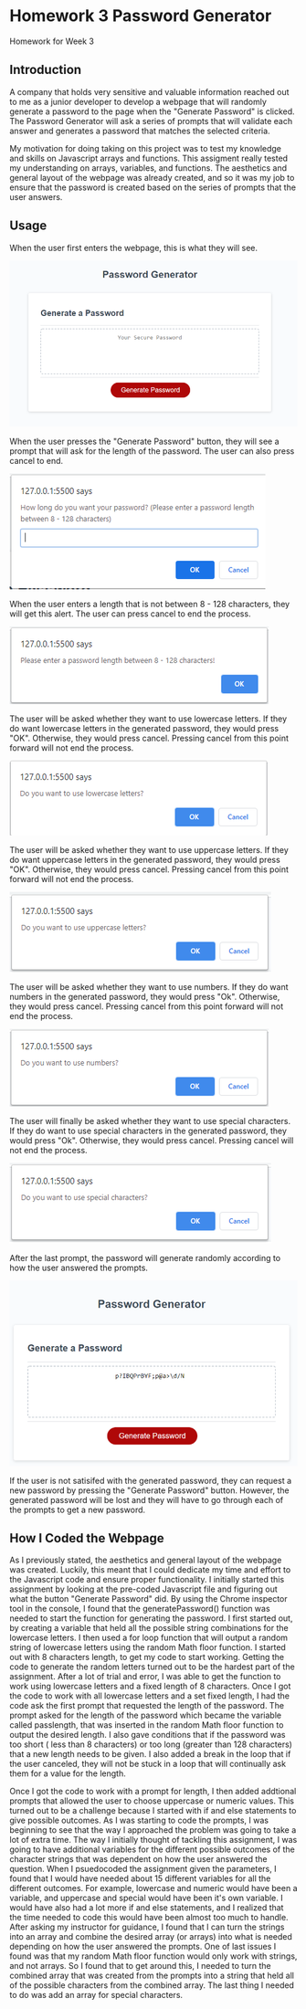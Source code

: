 # Homework 3 Password Generator

Homework for Week 3

## Introduction

A company that holds very sensitive and valuable information reached out to me as a junior developer to develop a webpage that will randomly generate a password to the page when the "Generate Password" is clicked. The Password Generator will ask a series of prompts that will validate each answer and generates a password that matches the selected criteria.

My motivation for doing taking on this project was to test my knowledge and skills on Javascript arrays and functions. This assigment really tested my understanding on arrays, variables, and functions. The aesthetics and general layout of the webpage was already created, and so it was my job to ensure that the password is created based on the series of prompts that the user answers.

## Usage

When the user first enters the webpage, this is what they will see.

![Main Password Generator Page with the Generate Password button.](https://github.com/falbuna/Homework_3_PasswordGenerator/blob/master/Assets/Password_Generator.PNG)

When the user presses the "Generate Password" button, they will see a prompt that will ask for the length of the password. The user can also press cancel to end.

![Prompt for Password Length.](https://github.com/falbuna/Homework_3_PasswordGenerator/blob/master/Assets/Password_Length.PNG)

When the user enters a length that is not between 8 - 128 characters, they will get this alert. The user can press cancel to end the process.

![Alert if the Password Length is not between 8 - 128 characters.](https://github.com/falbuna/Homework_3_PasswordGenerator/blob/master/Assets/Password_LengthError.PNG)

The user will be asked whether they want to use lowercase letters. If they do want lowercase letters in the generated password, they would press "OK". Otherwise, they would press cancel. Pressing cancel from this point forward will not end the process.

![Prompt for lowercase letters.](https://github.com/falbuna/Homework_3_PasswordGenerator/blob/master/Assets/Lowercase.PNG)

The user will be asked whether they want to use uppercase letters. If they do want uppercase letters in the generated password, they would press "OK". Otherwise, they would press cancel. Pressing cancel from this point forward will not end the process.

![Prompt for uppercase letters.](https://github.com/falbuna/Homework_3_PasswordGenerator/blob/master/Assets/Uppercase.PNG)

The user will be asked whether they want to use numbers. If they do want numbers in the generated password, they would press "Ok". Otherwise, they would press cancel. Pressing cancel from this point forward will not end the process.

![Prompt for numeric characters.](https://github.com/falbuna/Homework_3_PasswordGenerator/blob/master/Assets/Numbers.PNG)

The user will finally be asked whether they want to use special characters. If they do want to use special characters in the generated password, they would press "Ok". Otherwise, they would press cancel. Pressing cancel will not end the process.

![Prompt for special characters.](https://github.com/falbuna/Homework_3_PasswordGenerator/blob/master/Assets/Special.PNG)

After the last prompt, the password will generate randomly according to how the user answered the prompts.

![Randomly Generated Password.](https://github.com/falbuna/Homework_3_PasswordGenerator/blob/master/Assets/Generated_Password.PNG)

If the user is not satisifed with the generated password, they can request a new password by pressing the "Generate Password" button. However, the generated password will be lost and they will have to go through each of the prompts to get a new password.

## How I Coded the Webpage

As I previously stated, the aesthetics and general layout of the webpage was created. Luckily, this meant that I could dedicate my time and effort to the Javascript code and ensure proper functionality. I initially started this assignment by looking at the pre-coded Javascript file and figuring out what the button "Generate Password" did. By using the Chrome inspector tool in the console, I found that the generatePassword() function was needed to start the function for generating the password. I first started out, by creating a variable that held all the possible string combinations for the lowercase letters. I then used a for loop function that will output a random string of lowercase letters using the random Math floor function. I started out with 8 characters length, to get my code to start working. Getting the code to generate the random letters turned out to be the hardest part of the assignment. After a lot of trial and error, I was able to get the function to work using lowercase letters and a fixed length of 8 characters. Once I got the code to work with all lowercase letters and a set fixed length, I had the code ask the first prompt that requested the length of the password. The prompt asked for the length of the password which became  the variable called passlength, that was inserted in the random Math floor function to output the desired length. I also gave conditions that if the password was too short ( less than 8 characters) or too long (greater than 128 characters) that a new length needs to be given. I also added a break in the loop that if the user canceled, they will not be stuck in a loop that will continually ask them for a value for the length. 

Once I got the code to work with a prompt for length, I then added addtional prompts that allowed the user to choose uppercase or numeric values. This turned out to be a challenge because I started with if and else statements to give possible outcomes. As I was starting to code the prompts, I was beginning to see that the way I approached the problem was going to take a lot of extra time. The way I initially thought of tackling this assignment, I was going to have additional variables for the different possible outcomes of the character strings that was dependent on how the user answered the question. When I psuedocoded the assignment given the parameters, I found that I would have needed about 15 different variables for all the different outcomes. For example, lowercase and numeric would have been a variable, and uppercase and special would have been it's own variable. I would have also had a lot more if and else statements, and I realized that the time needed to code this would have been almost too much to handle. After asking my instructor for guidance, I found that I can turn the strings into an array and combine the desired array (or arrays) into what is needed depending on how the user answered the prompts. One of last issues I found was that my random Math floor function would only work with strings, and not arrays. So I found that to get around this, I needed to turn the combined array that was created from the prompts into a string that held all of the possible characters from the combined array. The last thing I needed to do was add an array for special characters. 
